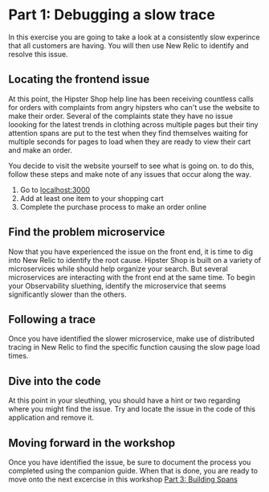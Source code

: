 # Part 1: Debugging a slow trace

In this exercise you are going to take a look at a consistently slow experince that all customers are having. You will then use New Relic to identify and resolve this issue.

## Locating the frontend issue

At this point, the Hipster Shop help line has been receiving countless calls for orders with complaints from angry hipsters who can't use the website to make their order. Several of the complaints state they have no issue loooking for the latest trends in clothing across multiple pages but their tiny attention spans are put to the test when they find themselves waiting for multiple seconds for pages to load when they are ready to view their cart and make an order.

You decide to visit the website yourself to see what is going on. to do this, follow these steps and make note of any issues that occur along the way.

1. Go to [localhost:3000](*) 
2. Add at least one item to your shopping cart
3. Complete the purchase process to make an order online

## Find the problem microservice
Now that you have experienced the issue on the front end, it is time to dig into New Relic to identify the root cause. Hipster Shop is built on a variety of microservices while should help organize your search. But several microservices are interacting with the front end at the same time. To begin your Observability sluething, identify the microservice that seems significantly slower than the others.

## Following a trace
Once you have identified the slower microservice, make use of distributed tracing in New Relic to find the specific function causing the slow page load times.

## Dive into the code
At this point in your sleuthing, you should have a hint or two regarding where you might find the issue. Try and locate the issue in the code of this application and remove it. 


## Moving forward in the workshop
Once you have identified the issue, be sure to document the process you completed using the companion guide. When that is done, you are ready to move onto the next excercise in this workshop [Part 3: Building Spans](*)